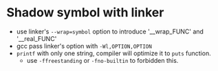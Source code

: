 # Shadow symbol with linker

- use linker's `--wrap=symbol` option to introduce '__wrap_FUNC' and '__real_FUNC'
- gcc pass linker's option with `-Wl,OPTION,OPTION`
- `printf` with only one string, compiler will optimize it to `puts` function.
	- use `-ffreestanding` or `-fno-builtin` to forbidden this.
